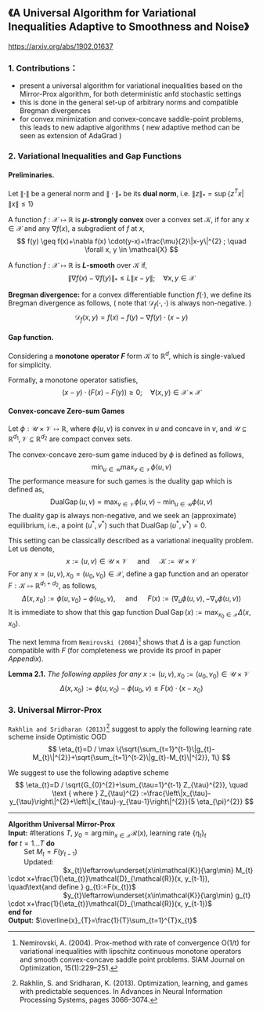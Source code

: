## 《A Universal Algorithm for Variational Inequalities Adaptive to Smoothness and Noise》

https://arxiv.org/abs/1902.01637

### 1. Contributions：

- present a universal algorithm for variational inequalities based on the Mirror-Prox algorithm, for both deterministic anfd stochastic settings
- this is done in the general set-up of arbitrary norms and compatible Bregman divergences
- for convex minimization and convex-concave saddle-point problems, this leads to new adaptive algorithms ( new adaptive method can be seen as extension of AdaGrad )

### 2. Variational Inequalities and Gap Functions

#### Preliminaries.

Let ${\|\cdot\|}$ be a general norm and $\|\cdot\|_{*}$ be its **dual norm**, i.e. $\|z\|_{*}=\sup \{z^{T} x | \|x\| \leq 1\}$

A function $f : \mathcal{X} \mapsto \mathbb{R}$ is **$\mu$-strongly convex** over a convex set $\mathcal{K}$, if for any $x \in \mathcal{X}$ and any $\nabla f(x)$, a subgradient of $f$ at $x$, 
$$ f(y) \geq f(x)+\nabla f(x) \cdot(y-x)+\frac{\mu}{2}\|x-y\|^{2} ; \quad \forall x, y \in \mathcal{X} $$

A function $f : \mathcal{X} \mapsto \mathbb{R}$ is **$L$-smooth** over $\mathcal{K}$ if, 
$$ \|\nabla f(x)-\nabla f(y)\|_{*} \leq L\|x-y\| ; \quad \forall x, y \in \mathcal{X} $$

**Bregman divergence:**  for a convex differentiable function $f(\cdot)$, we define its Bregman divergence as follows, ( note that $\mathcal{D}_{f}(\cdot, \cdot)$ is always non-negative. )
$$ \mathcal{D}_{f}(x, y)=f(x)-f(y)-\nabla f(y) \cdot(x-y) $$

#### Gap function.

Considering a **monotone operator $F$** form $\mathcal{K}$ to $\mathbb{R}^{d}$, which is single-valued for simplicity.

Formally, a monotone operator satisfies,
$$ (x-y) \cdot(F(x)-F(y)) \geq 0 ; \quad \forall(x, y) \in \mathcal{X} \times \mathcal{X} $$

#### Convex-concave Zero-sum Games

Let $\phi : \mathcal{U} \times \mathcal{V} \mapsto \mathbb{R}$, where $\phi(u, v)$ is convex in $u$ and concave in $v$, and $\mathcal{U} \subseteq \mathbb{R}^{d_{1}}, \mathcal{V} \subseteq \mathbb{R}^{d_{2}}$ are compact convex sets.

The convex-concave zero-sum game induced by $\phi$ is defined as follows,
$$\min _{u \in \mathcal{U}} \max _{v \in \mathcal{V}} \phi(u, v)$$
The performance measure for such games is the duality gap which is defined as,
$$ \operatorname{DualGap}(u, v)=\max _{v \in \mathcal{V}} \phi(u, v)-\min _{u \in \mathcal{U}} \phi(u, v) $$
The duality gap is always non-negative, and we seek an (approximate) equilibrium, i.e., a point $\left(u^{*}, v^{*}\right)$ such that $\operatorname{DualGap}\left(u^{*}, v^{*}\right)=0$.

This setting can be classically described as a variational inequality problem. Let us denote,
$$ x :=(u, v) \in \mathcal{U} \times \mathcal{V}  \quad \text { and } \quad \mathcal{K} :=\mathcal{U} \times \mathcal{V} $$
For any $x=(u, v), x_{0}=\left(u_{0}, v_{0}\right) \in \mathcal{X}$, define a gap function and an operator $F : \mathcal{K} \mapsto \mathbb{R}^{d_{1}+d_{2}}$, as follows,
$$ \Delta\left(x, x_{0}\right) :=\phi\left(u, v_{0}\right)-\phi\left(u_{0}, v\right), \quad \text { and } \quad F(x) :=\left(\nabla_{u} \phi(u, v),-\nabla_{v} \phi(u, v)\right) $$
It is immediate to show that this gap function $\operatorname{Dual} \operatorname{Gap}(x) :=\max _{x_{0} \in \mathcal{X}} \Delta\left(x, x_{0}\right)$.

The next lemma from `Nemirovski (2004)`[^1] shows that $\Delta$ is a gap function compatible with $F$ (for completeness we provide its proof in paper *Appendix*).

**Lemma 2.1.** *The following applies for any* $x :=(u, v), x_{0} :=\left(u_{0}, v_{0}\right) \in \mathcal{U} \times \mathcal{V}$
$$ \Delta\left(x, x_{0}\right) :=\phi\left(u, v_{0}\right)-\phi\left(u_{0}, v\right) \leq F(x) \cdot\left(x-x_{0}\right) $$

### 3. Universal Mirror-Prox

`Rakhlin and Sridharan (2013)`[^2] suggest to apply the following learning rate scheme inside Optimistic OGD 
$$ \eta_{t}=D / \max \{\sqrt{\sum_{t=1}^{t-1}\|g_{t}-M_{t}\|^{2}}+\sqrt{\sum_{t=1}^{t-2}\|g_{t}-M_{t}\|^{2}}, 1\} $$

We suggest to use the following adaptive scheme
$$ \eta_{t}=D / \sqrt{G_{0}^{2}+\sum_{\tau=1}^{t-1} Z_{\tau}^{2}}, \quad \text { where } Z_{\tau}^{2} :=\frac{\left\|x_{\tau}-y_{\tau}\right\|^{2}+\left\|x_{\tau}-y_{\tau-1}\right\|^{2}}{5 \eta_{\pi}^{2}} $$

---

**Algorithm Universal Mirror-Prox**  
**Input:** #Iterations $T$, $y_{0}=\arg\min_{x\in\mathcal{X}}\mathcal{R}(x)$, learning rate $\{\eta_{t}\}_{t}$  
**for** $t=1 \ldots T$ **do**  
&emsp;&emsp; Set $M_{t}=F(y_{t-1})$  
&emsp;&emsp; Updated:  
&emsp;&emsp;&emsp;&emsp;&emsp;&emsp;&emsp;&emsp;$x_{t}\leftarrow\underset{x\in\mathcal{K}}{\arg\min} M_{t} \cdot x+\frac{1}{\eta_{t}}\mathcal{D}_{\mathcal{R}}(x, y_{t-1}), \quad\text{and define } g_{t}:=F(x_{t})$  
&emsp;&emsp;&emsp;&emsp;&emsp;&emsp;&emsp;&emsp;$y_{t}\leftarrow\underset{x\in\mathcal{K}}{\arg\min} g_{t} \cdot x+\frac{1}{\eta_{t}}\mathcal{D}_{\mathcal{R}}(x, y_{t-1})$  
**end for**  
**Output:** $\overline{x}_{T}=\frac{1}{T}\sum_{t=1}^{T}x_{t}$  
  


[^1]: Nemirovski, A. (2004). Prox-method with rate of convergence O(1/t) for variational inequalities with lipschitz continuous monotone operators and smooth convex-concave saddle point problems. SIAM Journal on Optimization, 15(1):229–251.

[^2]: Rakhlin, S. and Sridharan, K. (2013). Optimization, learning, and games with predictable sequences. In Advances in Neural Information Processing Systems, pages 3066–3074.